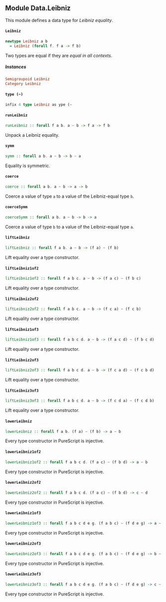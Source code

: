 ## Module Data.Leibniz

This module defines a data type for _Leibniz equality_.

#### `Leibniz`

``` purescript
newtype Leibniz a b
  = Leibniz (forall f. f a -> f b)
```

Two types are equal if they are _equal in all contexts_.

##### Instances
``` purescript
Semigroupoid Leibniz
Category Leibniz
```

#### `type (~)`

``` purescript
infix 4 type Leibniz as ype (~
```

#### `runLeibniz`

``` purescript
runLeibniz :: forall f a b. a ~ b -> f a -> f b
```

Unpack a Leibniz equality.

#### `symm`

``` purescript
symm :: forall a b. a ~ b -> b ~ a
```

Equality is symmetric.

#### `coerce`

``` purescript
coerce :: forall a b. a ~ b -> a -> b
```

Coerce a value of type `a` to a value of the Leibniz-equal type `b`.

#### `coerceSymm`

``` purescript
coerceSymm :: forall a b. a ~ b -> b -> a
```

Coerce a value of type `b` to a value of the Leibniz-equal type `a`.

#### `liftLeibniz`

``` purescript
liftLeibniz :: forall f a b. a ~ b -> (f a) ~ (f b)
```

Lift equality over a type constructor.

#### `liftLeibniz1of2`

``` purescript
liftLeibniz1of2 :: forall f a b c. a ~ b -> (f a c) ~ (f b c)
```

Lift equality over a type constructor.

#### `liftLeibniz2of2`

``` purescript
liftLeibniz2of2 :: forall f a b c. a ~ b -> (f c a) ~ (f c b)
```

Lift equality over a type constructor.

#### `liftLeibniz1of3`

``` purescript
liftLeibniz1of3 :: forall f a b c d. a ~ b -> (f a c d) ~ (f b c d)
```

Lift equality over a type constructor.

#### `liftLeibniz2of3`

``` purescript
liftLeibniz2of3 :: forall f a b c d. a ~ b -> (f c a d) ~ (f c b d)
```

Lift equality over a type constructor.

#### `liftLeibniz3of3`

``` purescript
liftLeibniz3of3 :: forall f a b c d. a ~ b -> (f c d a) ~ (f c d b)
```

Lift equality over a type constructor.

#### `lowerLeibniz`

``` purescript
lowerLeibniz :: forall f a b. (f a) ~ (f b) -> a ~ b
```

Every type constructor in PureScript is injective.

#### `lowerLeibniz1of2`

``` purescript
lowerLeibniz1of2 :: forall f a b c d. (f a c) ~ (f b d) -> a ~ b
```

Every type constructor in PureScript is injective.

#### `lowerLeibniz2of2`

``` purescript
lowerLeibniz2of2 :: forall f a b c d. (f a c) ~ (f b d) -> c ~ d
```

Every type constructor in PureScript is injective.

#### `lowerLeibniz1of3`

``` purescript
lowerLeibniz1of3 :: forall f a b c d e g. (f a b c) ~ (f d e g) -> a ~ d
```

Every type constructor in PureScript is injective.

#### `lowerLeibniz2of3`

``` purescript
lowerLeibniz2of3 :: forall f a b c d e g. (f a b c) ~ (f d e g) -> b ~ e
```

Every type constructor in PureScript is injective.

#### `lowerLeibniz3of3`

``` purescript
lowerLeibniz3of3 :: forall f a b c d e g. (f a b c) ~ (f d e g) -> c ~ g
```

Every type constructor in PureScript is injective.



